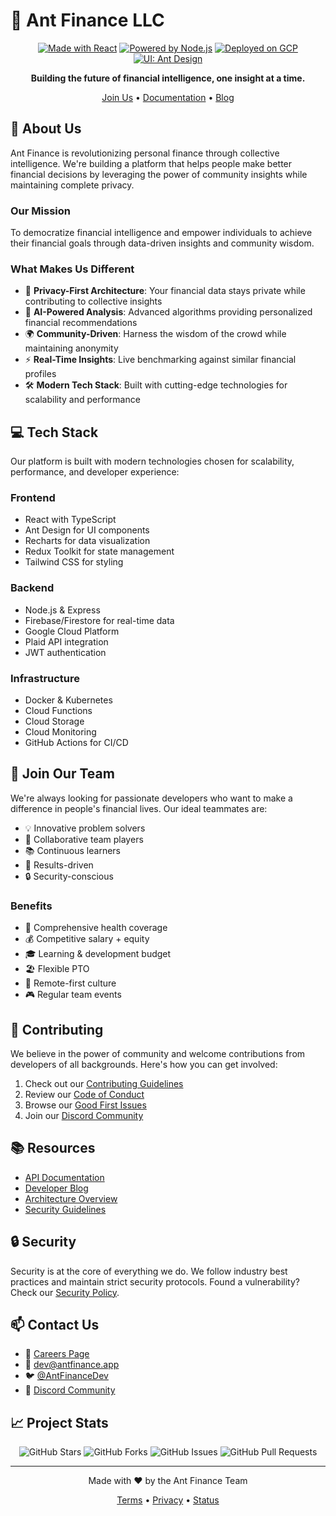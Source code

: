 # 🐜 Ant Finance LLC

<div align="center">

[![Made with React](https://img.shields.io/badge/Made_with-React-61DAFB.svg?logo=react&logoColor=white)](https://reactjs.org)
[![Powered by Node.js](https://img.shields.io/badge/Powered_by-Node.js-339933.svg?logo=node.js&logoColor=white)](https://nodejs.org)
[![Deployed on GCP](https://img.shields.io/badge/Deployed_on-GCP-4285F4.svg?logo=google-cloud&logoColor=white)](https://cloud.google.com)
[![UI: Ant Design](https://img.shields.io/badge/UI-Ant_Design-0170FE.svg?logo=ant-design&logoColor=white)](https://ant.design)

**Building the future of financial intelligence, one insight at a time.**

[Join Us](https://antfinance.app/careers) • [Documentation](https://docs.antfinance.app) • [Blog](https://blog.antfinance.app)

</div>

## 🚀 About Us

Ant Finance is revolutionizing personal finance through collective intelligence. We're building a platform that helps people make better financial decisions by leveraging the power of community insights while maintaining complete privacy.

### Our Mission

To democratize financial intelligence and empower individuals to achieve their financial goals through data-driven insights and community wisdom.

### What Makes Us Different

- 🔐 **Privacy-First Architecture**: Your financial data stays private while contributing to collective insights
- 🧠 **AI-Powered Analysis**: Advanced algorithms providing personalized financial recommendations
- 🌍 **Community-Driven**: Harness the wisdom of the crowd while maintaining anonymity
- ⚡ **Real-Time Insights**: Live benchmarking against similar financial profiles
- 🛠️ **Modern Tech Stack**: Built with cutting-edge technologies for scalability and performance

## 💻 Tech Stack

Our platform is built with modern technologies chosen for scalability, performance, and developer experience:

### Frontend
- React with TypeScript
- Ant Design for UI components
- Recharts for data visualization
- Redux Toolkit for state management
- Tailwind CSS for styling

### Backend
- Node.js & Express
- Firebase/Firestore for real-time data
- Google Cloud Platform
- Plaid API integration
- JWT authentication

### Infrastructure
- Docker & Kubernetes
- Cloud Functions
- Cloud Storage
- Cloud Monitoring
- GitHub Actions for CI/CD

## 🌟 Join Our Team

We're always looking for passionate developers who want to make a difference in people's financial lives. Our ideal teammates are:

- 💡 Innovative problem solvers
- 🤝 Collaborative team players
- 📚 Continuous learners
- 🎯 Results-driven
- 🔒 Security-conscious

### Benefits

- 🏥 Comprehensive health coverage
- 💰 Competitive salary + equity
- 🎓 Learning & development budget
- 🏖️ Flexible PTO
- 🏡 Remote-first culture
- 🎮 Regular team events

## 🤝 Contributing

We believe in the power of community and welcome contributions from developers of all backgrounds. Here's how you can get involved:

1. Check out our [Contributing Guidelines](CONTRIBUTING.md)
2. Review our [Code of Conduct](CODE_OF_CONDUCT.md)
3. Browse our [Good First Issues](https://github.com/antfinance/antfinance/labels/good%20first%20issue)
4. Join our [Discord Community](https://discord.gg/antfinance)

## 📚 Resources

- [API Documentation](https://docs.antfinance.app/api)
- [Developer Blog](https://blog.antfinance.app)
- [Architecture Overview](https://docs.antfinance.app/architecture)
- [Security Guidelines](https://docs.antfinance.app/security)

## 🔒 Security

Security is at the core of everything we do. We follow industry best practices and maintain strict security protocols. Found a vulnerability? Check our [Security Policy](SECURITY.md).

## 📫 Contact Us

- 💼 [Careers Page](https://antfinance.app/careers)
- 📧 [dev@antfinance.app](mailto:dev@antfinance.app)
- 🐦 [@AntFinanceDev](https://twitter.com/AntFinanceDev)
- 💬 [Discord Community](https://discord.gg/antfinance)

## 📈 Project Stats

<div align="center">

![GitHub Stars](https://img.shields.io/github/stars/antfinance/antfinance?style=social)
![GitHub Forks](https://img.shields.io/github/forks/antfinance/antfinance?style=social)
![GitHub Issues](https://img.shields.io/github/issues/antfinance/antfinance)
![GitHub Pull Requests](https://img.shields.io/github/issues-pr/antfinance/antfinance)

</div>

---

<div align="center">

Made with ❤️ by the Ant Finance Team

[Terms](https://antfinance.app/terms) • [Privacy](https://antfinance.app/privacy) • [Status](https://status.antfinance.app)

</div>
